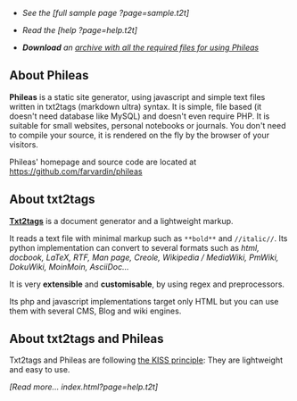 

 * *See the [full sample page ?page=sample.t2t]*

 * *Read the [help ?page=help.t2t]*

 * ***Download** an [archive with all the required files for using Phileas](http://wiki.txt2tags.org/demos/phileas.zip)* 

## About Phileas 

**Phileas** is a static site generator, using javascript and simple text files written in txt2tags (markdown ultra) syntax. It is simple, file based (it doesn't need database like MySQL) and doesn't even require PHP. It is suitable for small websites, personal notebooks or journals. You don't need to compile your source, it is rendered on the fly by the browser of your visitors.

Phileas' homepage and source code are located at https://github.com/farvardin/phileas

## About txt2tags 

**[Txt2tags](http://www.txt2tags.org)** is a document generator and a lightweight markup.

It reads a text file with minimal markup such as `**bold**` and `//italic//`. Its python implementation can convert to several formats such as *html, docbook, LaTeX, RTF, Man page, Creole, Wikipedia / MediaWiki, PmWiki, DokuWiki, MoinMoin, AsciiDoc...*

It is very **extensible** and **customisable**, by using regex and preprocessors.

Its php and javascript implementations target only HTML but you can use them with several CMS, Blog and wiki engines.

## About txt2tags and Phileas 

Txt2tags and Phileas are following [the KISS principle](https://en.wikipedia.org/wiki/KISS_principle): They are lightweight and easy to use.

*[Read more... index.html?page=help.t2t]*

